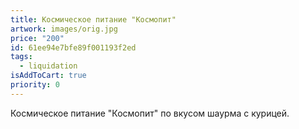 ```yaml
---
title: Космическое питание "Космопит"
artwork: images/orig.jpg
price: "200"
id: 61ee94e7bfe89f001193f2ed
tags:
  - liquidation
isAddToCart: true
priority: 0
---
```

Космическое питание "Космопит" по вкусом шаурма с курицей.